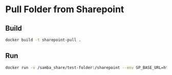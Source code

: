 # Pull Folder from Sharepoint

## Build
```sh
docker build -t sharepoint-pull . 
```

## Run 
```sh
docker run -v /samba_share/test-folder:/sharepoint --env SP_BASE_URL=https://who.sharepoint.com/sites/team --env SP_ROOT_FOLDER=Servertest --env SP_CRED_USER=user@domain.de --env SP_CRED_PASS=pass sharepoint-pull
```
